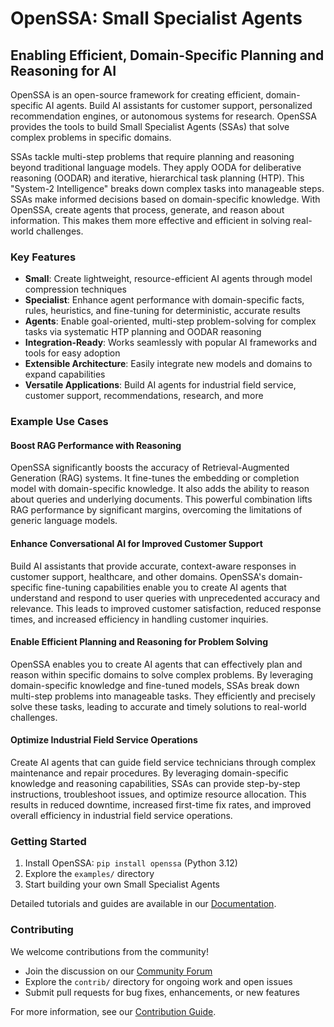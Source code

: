 <!-- markdownlint-disable MD013 MD043 -->

# OpenSSA: Small Specialist Agents

## Enabling Efficient, Domain-Specific Planning and Reasoning for AI

OpenSSA is an open-source framework for creating efficient, domain-specific AI agents. Build AI assistants for customer support, personalized recommendation engines, or autonomous systems for research. OpenSSA provides the tools to build Small Specialist Agents (SSAs) that solve complex problems in specific domains.

SSAs tackle multi-step problems that require planning and reasoning beyond traditional language models. They apply OODA for deliberative reasoning (OODAR) and iterative, hierarchical task planning (HTP). This "System-2 Intelligence" breaks down complex tasks into manageable steps. SSAs make informed decisions based on domain-specific knowledge. With OpenSSA, create agents that process, generate, and reason about information. This makes them more effective and efficient in solving real-world challenges.

### Key Features

- **Small**: Create lightweight, resource-efficient AI agents through model compression techniques
- **Specialist**: Enhance agent performance with domain-specific facts, rules, heuristics, and fine-tuning for deterministic, accurate results
- **Agents**: Enable goal-oriented, multi-step problem-solving for complex tasks via systematic HTP planning and OODAR reasoning
- **Integration-Ready**: Works seamlessly with popular AI frameworks and tools for easy adoption
- **Extensible Architecture**: Easily integrate new models and domains to expand capabilities
- **Versatile Applications**: Build AI agents for industrial field service, customer support, recommendations, research, and more

### Example Use Cases

#### Boost RAG Performance with Reasoning

OpenSSA significantly boosts the accuracy of Retrieval-Augmented Generation (RAG) systems. It fine-tunes the embedding or completion model with domain-specific knowledge. It also adds the ability to reason about queries and underlying documents. This powerful combination lifts RAG performance by significant margins, overcoming the limitations of generic language models.

#### Enhance Conversational AI for Improved Customer Support

Build AI assistants that provide accurate, context-aware responses in customer support, healthcare, and other domains. OpenSSA's domain-specific fine-tuning capabilities enable you to create AI agents that understand and respond to user queries with unprecedented accuracy and relevance. This leads to improved customer satisfaction, reduced response times, and increased efficiency in handling customer inquiries.

#### Enable Efficient Planning and Reasoning for Problem Solving

OpenSSA enables you to create AI agents that can effectively plan and reason within specific domains to solve complex problems. By leveraging domain-specific knowledge and fine-tuned models, SSAs break down multi-step problems into manageable tasks. They efficiently and precisely solve these tasks, leading to accurate and timely solutions to real-world challenges.

#### Optimize Industrial Field Service Operations

Create AI agents that can guide field service technicians through complex maintenance and repair procedures. By leveraging domain-specific knowledge and reasoning capabilities, SSAs can provide step-by-step instructions, troubleshoot issues, and optimize resource allocation. This results in reduced downtime, increased first-time fix rates, and improved overall efficiency in industrial field service operations.

### Getting Started

1. Install OpenSSA: `pip install openssa` (Python 3.12)
2. Explore the `examples/` directory
3. Start building your own Small Specialist Agents

Detailed tutorials and guides are available in our [Documentation](https://aitomatic.github.io/openssa).

### Contributing

We welcome contributions from the community!

- Join the discussion on our [Community Forum](https://aitomatic.github.io/openssa/community)
- Explore the `contrib/` directory for ongoing work and open issues
- Submit pull requests for bug fixes, enhancements, or new features

For more information, see our [Contribution Guide](https://aitomatic.github.io/openssa/contribute).
